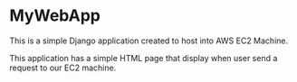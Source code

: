 # MyWebApp
This is a simple Django application created to host into AWS EC2 Machine.

This application has a simple HTML page that display when user send a request to our EC2 machine.

